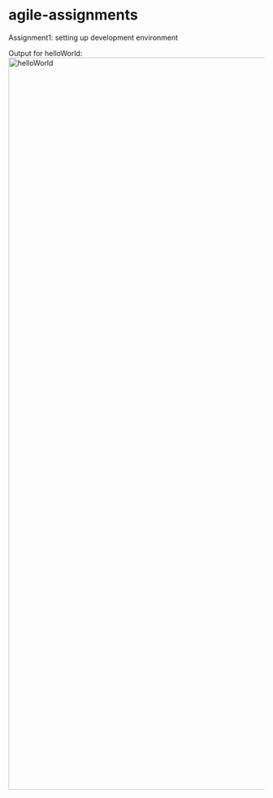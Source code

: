 # agile-assignments
Assignment1: setting up development environment



Output for helloWorld:
<img width="1440" alt="helloWorld" src="https://user-images.githubusercontent.com/22874614/85423299-26dc9900-b594-11ea-8d53-f9de905dce70.png">
